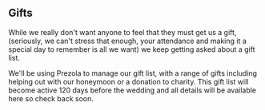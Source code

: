 ## Gifts
<a name="gifts"/>

While we really don't want anyone to feel that they must get us a gift, (seriously, we can't stress that enough, your attendance and making it a special day to remember is all we want) we keep getting asked about a gift list.

We'll be using Prezola to manage our gift list, with a range of gifts including helping out with our honeymoon or a donation to charity.
This gift list will become active 120 days before the wedding and all details will be available here so check back soon.
